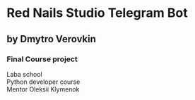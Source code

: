 # Red Nails Studio Telegram Bot
## by Dmytro Verovkin
### Final Course project

Laba school  
Python developer course  
Mentor Oleksii Klymenok
